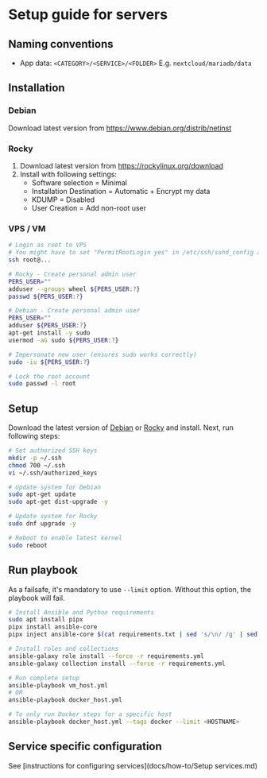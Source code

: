 # Setup guide for servers

## Naming conventions

- App data: `<CATEGORY>/<SERVICE>/<FOLDER>` E.g. `nextcloud/mariadb/data`

## Installation

### Debian

Download latest version from <https://www.debian.org/distrib/netinst>

### Rocky

1. Download latest version from <https://rockylinux.org/download>
2. Install with following settings:
   - Software selection = Minimal
   - Installation Destination = Automatic + Encrypt my data
   - KDUMP = Disabled
   - User Creation = Add non-root user

### VPS / VM

```bash
# Login as root to VPS
# You might have to set "PermitRootLogin yes" in /etc/ssh/sshd_config and restart ssh(d) service
ssh root@...

# Rocky - Create personal admin user
PERS_USER=""
adduser --groups wheel ${PERS_USER:?}
passwd ${PERS_USER:?}

# Debian - Create personal admin user
PERS_USER=""
adduser ${PERS_USER:?}
apt-get install -y sudo
usermod -aG sudo ${PERS_USER:?}

# Impersonate new user (ensures sudo works correctly)
sudo -iu ${PERS_USER:?}

# Lock the root account
sudo passwd -l root
```

## Setup

Download the latest version of [Debian](https://www.debian.org/distrib/netinst)
or [Rocky](https://rockylinux.org/download) and install. Next, run following steps:

```bash
# Set authorized SSH keys
mkdir -p ~/.ssh
chmod 700 ~/.ssh
vi ~/.ssh/authorized_keys

# Update system for Debian
sudo apt-get update
sudo apt-get dist-upgrade -y

# Update system for Rocky
sudo dnf upgrade -y

# Reboot to enable latest kernel
sudo reboot
```

## Run playbook

As a failsafe, it's mandatory to use `--limit` option.
Without this option, the playbook will fail.

```bash
# Install Ansible and Python requirements
sudo apt install pipx
pipx install ansible-core
pipx inject ansible-core $(cat requirements.txt | sed 's/\n/ /g' | sed 's/#.*//') # pipx on Debian 12 is too old to support flag "-r"

# Install roles and collections
ansible-galaxy role install --force -r requirements.yml
ansible-galaxy collection install --force -r requirements.yml

# Run complete setup
ansible-playbook vm_host.yml
# OR
ansible-playbook docker_host.yml

# To only run Docker steps for a specific host
ansible-playbook docker_host.yml --tags docker --limit <HOSTNAME>
```

## Service specific configuration

See [instructions for configuring services](docs/how-to/Setup services.md)

